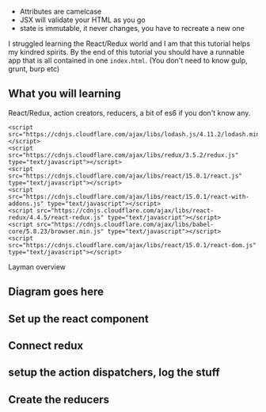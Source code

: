 

- Attributes are camelcase
- JSX will validate your HTML as you go
- state is immutable, it never changes, you have to recreate a new one

I struggled learning the React/Redux world and I am that this tutorial helps my kindred spirits. By the end of this tutorial you should have a runnable app that is all contained in one `index.html`. (You don't need to know gulp, grunt, burp etc)

## What you will learning

React/Redux, action creators, reducers, a bit of es6 if you don't know any.

```
<script src="https://cdnjs.cloudflare.com/ajax/libs/lodash.js/4.11.2/lodash.min.js"></script>
<script src="https://cdnjs.cloudflare.com/ajax/libs/redux/3.5.2/redux.js" type="text/javascript"></script>
<script src="https://cdnjs.cloudflare.com/ajax/libs/react/15.0.1/react.js" type="text/javascript"></script>
<script src="https://cdnjs.cloudflare.com/ajax/libs/react/15.0.1/react-with-addons.js" type="text/javascript"></script>
<script src="https://cdnjs.cloudflare.com/ajax/libs/react-redux/4.4.5/react-redux.js" type="text/javascript"></script>
<script src="https://cdnjs.cloudflare.com/ajax/libs/babel-core/5.8.23/browser.min.js" type="text/javascript"></script>
<script src="https://cdnjs.cloudflare.com/ajax/libs/react/15.0.1/react-dom.js" type="text/javascript"></script>
```

Layman overview

## Diagram goes here

## Set up the react component

## Connect redux

## setup the action dispatchers, log the stuff

## Create the reducers

